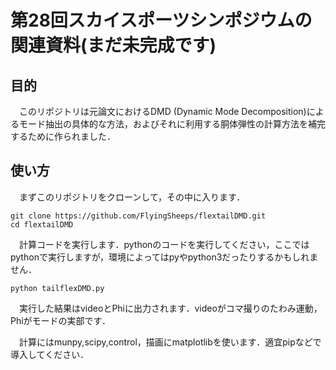 # 第28回スカイスポーツシンポジウムの関連資料(まだ未完成です)

## 目的
　このリポジトリは元論文におけるDMD (Dynamic Mode Decomposition)によるモード抽出の具体的な方法，およびそれに利用する胴体弾性の計算方法を補完するために作られました．

## 使い方
　まずこのリポジトリをクローンして，その中に入ります．
```
git clone https://github.com/FlyingSheeps/flextailDMD.git
cd flextailDMD
```
　計算コードを実行します．pythonのコードを実行してください，ここではpythonで実行しますが，環境によってはpyやpython3だったりするかもしれません．
```
python tailflexDMD.py
```
　実行した結果はvideoとPhiに出力されます．videoがコマ撮りのたわみ運動，Phiがモードの実部です．

　計算にはmunpy,scipy,control，描画にmatplotlibを使います．適宜pipなどで導入してください．